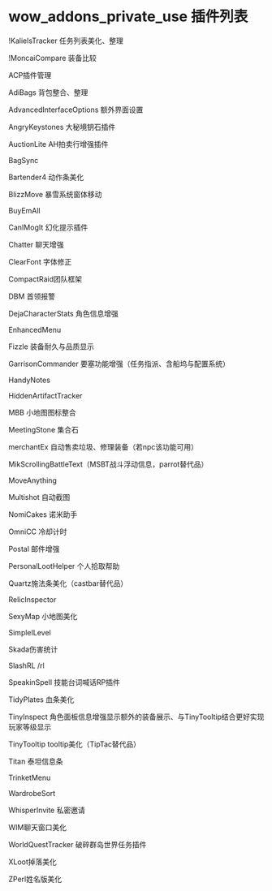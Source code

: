 wow_addons_private_use
插件列表
======================

!KalielsTracker 任务列表美化、整理

!MoncaiCompare 装备比较

ACP插件管理

AdiBags 背包整合、整理

AdvancedInterfaceOptions 额外界面设置

AngryKeystones 大秘境钥石插件

AuctionLite AH拍卖行增强插件

BagSync

Bartender4 动作条美化

BlizzMove 暴雪系统窗体移动

BuyEmAll

CanIMogIt 幻化提示插件

Chatter 聊天增强

ClearFont 字体修正

CompactRaid团队框架

DBM 首领报警

DejaCharacterStats 角色信息增强

EnhancedMenu

Fizzle 装备耐久与品质显示

GarrisonCommander 要塞功能增强（任务指派、含船坞与配置系统）

HandyNotes

HiddenArtifactTracker

MBB 小地图图标整合

MeetingStone 集合石

merchantEx 自动售卖垃圾、修理装备（若npc该功能可用）

MikScrollingBattleText（MSBT战斗浮动信息，parrot替代品）

MoveAnything 

Multishot 自动截图

NomiCakes 诺米助手

OmniCC 冷却计时

Postal 邮件增强

PersonalLootHelper 个人拾取帮助

Quartz施法条美化（castbar替代品）

RelicInspector

SexyMap 小地图美化

SimpleILevel 

Skada伤害统计

SlashRL /rl

SpeakinSpell 技能台词喊话RP插件

TidyPlates 血条美化

TinyInspect 角色面板信息增强显示额外的装备展示、与TinyTooltip结合更好实现玩家等级显示

TinyTooltip  tooltip美化（TipTac替代品）

Titan 泰坦信息条

TrinketMenu 

WardrobeSort

WhisperInvite 私密邀请

WIM聊天窗口美化

WorldQuestTracker 破碎群岛世界任务插件

XLoot掉落美化

ZPerl姓名版美化

